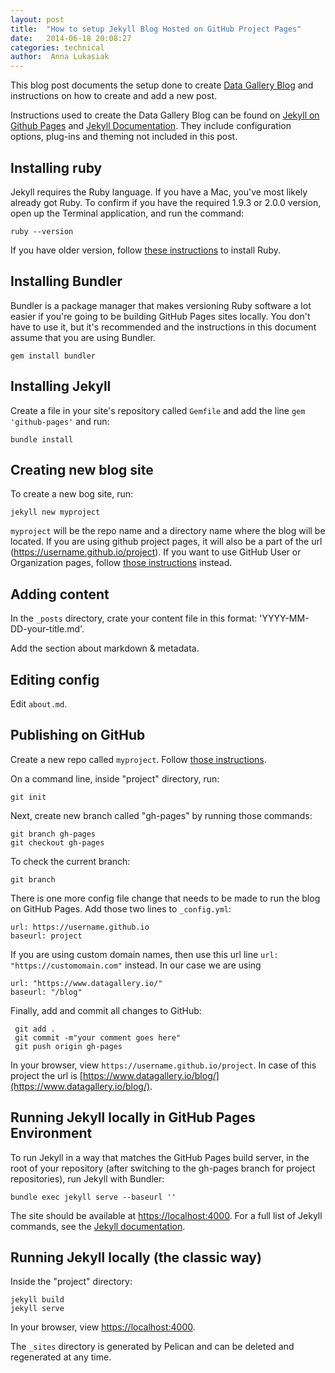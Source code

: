 ```yaml
---
layout: post
title:  "How to setup Jekyll Blog Hosted on GitHub Project Pages"
date:   2014-06-18 20:08:27
categories: technical
author:  Anna Lukasiak
---
```


This blog post documents the setup done to create [Data Gallery Blog](https://www.datagallery.io/blog) and instructions on how to create and add a new post.

Instructions used to create the Data Gallery Blog can be found on [Jekyll on Github Pages](https://help.github.com/articles/using-jekyll-with-pages#installing-jekyll) and [Jekyll Documentation](https://jekyllrb.com/).  They include configuration options, plug-ins and theming not included in this post.

Installing ruby
---------------
Jekyll requires the Ruby language. If you have a Mac, you've most likely already got Ruby. To confirm if you have the required 1.9.3 or 2.0.0 version, open up the Terminal application, and run the command:

	ruby --version

If you have older version, follow [these instructions](https://www.ruby-lang.org/en/downloads/) to install Ruby.

Installing Bundler
------------------
Bundler is a package manager that makes versioning Ruby software a lot easier if you're going to be building GitHub Pages sites locally.  You don't have to use it, but it's recommended and the instructions in this document assume that you are using Bundler.

	gem install bundler

Installing Jekyll
-----------------
Create a file in your site's repository called `Gemfile` and add the line `gem 'github-pages'` and run:

	bundle install

Creating new blog site
----------------------
To create a new bog site, run:

	jekyll new myproject

 `myproject` will be the repo name and a directory name where the blog will be located.  If you are using github project pages, it will also be a part of the url (https://username.github.io/project).  If you want to use GitHub User or Organization pages, follow [those instructions](https://jekyllrb.com/docs/github-pages/#user-and-organization-pages) instead.

Adding content
--------------
In the `_posts` directory, crate your content file in this format:  'YYYY-MM-DD-your-title.md'.

Add the section about markdown & metadata.

Editing config
--------------
Edit `about.md`.  

Publishing on GitHub
--------------------
Create a new repo called `myproject`.  Follow [those instructions](https://help.github.com/articles/creating-a-new-repository).

On a command line, inside "project" directory, run:

	git init

Next, create new branch called "gh-pages" by running those commands:
	
	git branch gh-pages
	git checkout gh-pages

To check the current branch:

	git branch

There is one more config file change that needs to be made to run the blog on GitHub Pages.  Add those two lines to `_config.yml`:

	url: https://username.github.io
	baseurl: project

If you are using custom domain names, then use this url line `url: "https://customomain.com"` instead.  In our case we are using 

	url: "https://www.datagallery.io/"
	baseurl: "/blog"

Finally, add and commit all changes to GitHub:

	 git add .
	 git commit -m"your comment goes here"
	 git push origin gh-pages

In your browser, view `https://username.github.io/project`.  In case of this project the url is [https://www.datagallery.io/blog/](https://www.datagallery.io/blog/).

Running Jekyll locally in GitHub Pages Environment
--------------------------------------------------
To run Jekyll in a way that matches the GitHub Pages build server, in the root of your repository (after switching to the gh-pages branch for project repositories), run Jekyll with Bundler: 

	bundle exec jekyll serve --baseurl ''

The site should be available at [https://localhost:4000](https://localhost:4000). For a full list of Jekyll commands, see the [Jekyll documentation](https://jekyllrb.com/docs/usage/).

Running Jekyll locally (the classic way)
----------------------------------------
Inside the "project" directory:

	jekyll build
	jekyll serve

In your browser, view [https://localhost:4000](https://localhost:4000).

The `_sites` directory is generated by Pelican and can be deleted and regenerated at any time.
